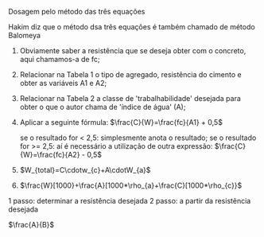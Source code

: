 Dosagem pelo método das três equações

Hakim diz que o método dsa três equações é também chamado de método Balomeya

1) Obviamente saber a resistência que se deseja obter com o concreto, aqui chamamos-a de fc;
2) Relacionar na Tabela 1 o tipo de agregado, resistência do cimento e obter as variáveis A1 e A2;
3) Relacionar na Tabela 2 a classe de 'trabalhabilidade' desejada para obter o que o autor chama de 'índice de água' (A);
4) Aplicar a seguinte fórmula:
        $\frac{C}{W}=\frac{fc}{A1} + 0,5$

   se o resultado for < 2,5: simplesmente anota o resultado;
   se o resultado for >= 2,5: aí é necessário a utilização de outra expressão:
      $\frac{C}{W}=\frac{fc}{A2} - 0,5$
5) $W_{total}=C\cdotw_{c}+A\cdotW_{a}$
6) $\frac{W}[1000}+\frac{A}[1000*\rho_{a}+\frac{C}[1000*\rho_{c}}$







1 passo: determinar a resistência desejada
2 passo: a partir da resistência desejada

$\frac{A}{B}$
